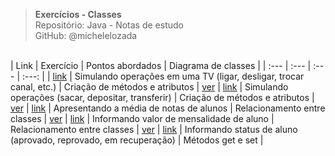 > **Exercícios - Classes**     
> Repositório: Java - Notas de estudo  
> GitHub: @michelelozada
&nbsp;
     
&nbsp;  
| Link   | Exercício | Pontos abordados | Diagrama de classes |
| :---   | :---      | :---             | :---:                |
| [link](https://github.com/michelelozada/Java-Study-Notes/blob/main/files/exercicios/java-orientado-objetos/operando-tv) | Simulando operações em uma TV (ligar, desligar, trocar canal, etc.) | Criação de métodos e atributos | [ver](https://github.com/michelelozada/Java-Study-Notes/tree/main/files/assets/uml/operando-tv.png)
| [link](https://github.com/michelelozada/Java-Study-Notes/blob/main/files/exercicios/java-orientado-objetos/simulando-operacoes) | Simulando operações (sacar, depositar, transferir) | Criação de métodos e atributos | [ver](https://github.com/michelelozada/Java-Study-Notes/tree/main/files/assets/uml/simulando-operacoes.png)
| [link](https://github.com/michelelozada/Java-Study-Notes/blob/main/files/exercicios/java-orientado-objetos/media-alunos) | Apresentando a média de notas de alunos | Relacionamento entre classes | [ver](https://github.com/michelelozada/Java-Study-Notes/tree/main/files/assets/uml/media-alunos.png)
| [link](https://github.com/michelelozada/Java-Study-Notes/blob/main/files/exercicios/java-orientado-objetos/informe-mensalidade) | Informando valor de mensalidade de aluno | Relacionamento entre classes | [ver](https://github.com/michelelozada/Java-Study-Notes/tree/main/files/assets/uml/informe-mensalidade.png)
| [link](https://github.com/michelelozada/Java-Study-Notes/blob/main/files/exercicios/java-orientado-objetos/status-aluno) | Informando status de aluno (aprovado, reprovado, em recuperação) | Métodos get e set |
